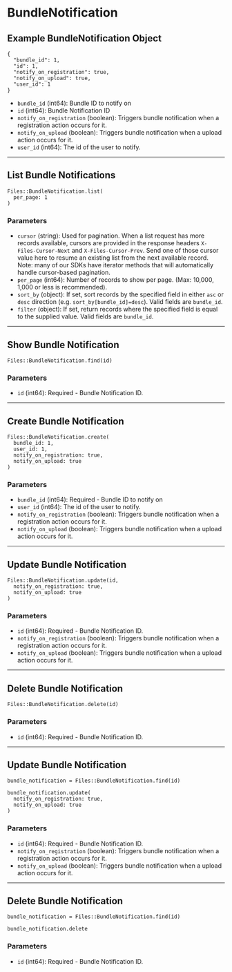 # BundleNotification

## Example BundleNotification Object

```
{
  "bundle_id": 1,
  "id": 1,
  "notify_on_registration": true,
  "notify_on_upload": true,
  "user_id": 1
}
```

* `bundle_id` (int64): Bundle ID to notify on
* `id` (int64): Bundle Notification ID
* `notify_on_registration` (boolean): Triggers bundle notification when a registration action occurs for it.
* `notify_on_upload` (boolean): Triggers bundle notification when a upload action occurs for it.
* `user_id` (int64): The id of the user to notify.


---

## List Bundle Notifications

```
Files::BundleNotification.list(
  per_page: 1
)
```

### Parameters

* `cursor` (string): Used for pagination.  When a list request has more records available, cursors are provided in the response headers `X-Files-Cursor-Next` and `X-Files-Cursor-Prev`.  Send one of those cursor value here to resume an existing list from the next available record.  Note: many of our SDKs have iterator methods that will automatically handle cursor-based pagination.
* `per_page` (int64): Number of records to show per page.  (Max: 10,000, 1,000 or less is recommended).
* `sort_by` (object): If set, sort records by the specified field in either `asc` or `desc` direction (e.g. `sort_by[bundle_id]=desc`). Valid fields are `bundle_id`.
* `filter` (object): If set, return records where the specified field is equal to the supplied value. Valid fields are `bundle_id`.


---

## Show Bundle Notification

```
Files::BundleNotification.find(id)
```

### Parameters

* `id` (int64): Required - Bundle Notification ID.


---

## Create Bundle Notification

```
Files::BundleNotification.create(
  bundle_id: 1, 
  user_id: 1, 
  notify_on_registration: true, 
  notify_on_upload: true
)
```

### Parameters

* `bundle_id` (int64): Required - Bundle ID to notify on
* `user_id` (int64): The id of the user to notify.
* `notify_on_registration` (boolean): Triggers bundle notification when a registration action occurs for it.
* `notify_on_upload` (boolean): Triggers bundle notification when a upload action occurs for it.


---

## Update Bundle Notification

```
Files::BundleNotification.update(id, 
  notify_on_registration: true, 
  notify_on_upload: true
)
```

### Parameters

* `id` (int64): Required - Bundle Notification ID.
* `notify_on_registration` (boolean): Triggers bundle notification when a registration action occurs for it.
* `notify_on_upload` (boolean): Triggers bundle notification when a upload action occurs for it.


---

## Delete Bundle Notification

```
Files::BundleNotification.delete(id)
```

### Parameters

* `id` (int64): Required - Bundle Notification ID.


---

## Update Bundle Notification

```
bundle_notification = Files::BundleNotification.find(id)

bundle_notification.update(
  notify_on_registration: true,
  notify_on_upload: true
)
```

### Parameters

* `id` (int64): Required - Bundle Notification ID.
* `notify_on_registration` (boolean): Triggers bundle notification when a registration action occurs for it.
* `notify_on_upload` (boolean): Triggers bundle notification when a upload action occurs for it.


---

## Delete Bundle Notification

```
bundle_notification = Files::BundleNotification.find(id)

bundle_notification.delete
```

### Parameters

* `id` (int64): Required - Bundle Notification ID.
